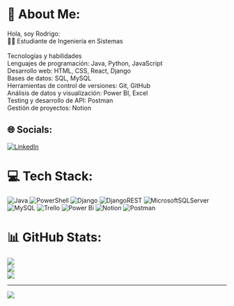 # 💫 About Me:
Hola, soy Rodrigo:<br>👨‍💻 Estudiante de Ingeniería en Sistemas<br><br>Tecnologías y habilidades<br>Lenguajes de programación: Java, Python, JavaScript<br>Desarrollo web: HTML, CSS, React, Django<br>Bases de datos: SQL, MySQL<br>Herramientas de control de versiones: Git, GitHub<br>Análisis de datos y visualización: Power BI, Excel<br>Testing y desarrollo de API: Postman<br>Gestión de proyectos: Notion


## 🌐 Socials:
[![LinkedIn](https://img.shields.io/badge/LinkedIn-%230077B5.svg?logo=linkedin&logoColor=white)](https://linkedin.com/in/www.linkedin.com/in/rodrigo-malqui-sifuentes-a2984329a) 

# 💻 Tech Stack:
![Java](https://img.shields.io/badge/java-%23ED8B00.svg?style=for-the-badge&logo=openjdk&logoColor=white) ![PowerShell](https://img.shields.io/badge/PowerShell-%235391FE.svg?style=for-the-badge&logo=powershell&logoColor=white) ![Django](https://img.shields.io/badge/django-%23092E20.svg?style=for-the-badge&logo=django&logoColor=white) ![DjangoREST](https://img.shields.io/badge/DJANGO-REST-ff1709?style=for-the-badge&logo=django&logoColor=white&color=ff1709&labelColor=gray) ![MicrosoftSQLServer](https://img.shields.io/badge/Microsoft%20SQL%20Server-CC2927?style=for-the-badge&logo=microsoft%20sql%20server&logoColor=white) ![MySQL](https://img.shields.io/badge/mysql-%2300000f.svg?style=for-the-badge&logo=mysql&logoColor=white) ![Trello](https://img.shields.io/badge/Trello-%23026AA7.svg?style=for-the-badge&logo=Trello&logoColor=white) ![Power Bi](https://img.shields.io/badge/power_bi-F2C811?style=for-the-badge&logo=powerbi&logoColor=black) ![Notion](https://img.shields.io/badge/Notion-%23000000.svg?style=for-the-badge&logo=notion&logoColor=white) ![Postman](https://img.shields.io/badge/Postman-FF6C37?style=for-the-badge&logo=postman&logoColor=white)
# 📊 GitHub Stats:
![](https://github-readme-stats.vercel.app/api?username=Malloki01&theme=dracula&hide_border=false&include_all_commits=true&count_private=false)<br/>
![](https://github-readme-streak-stats.herokuapp.com/?user=Malloki01&theme=dracula&hide_border=false)<br/>
![](https://github-readme-stats.vercel.app/api/top-langs/?username=Malloki01&theme=dracula&hide_border=false&include_all_commits=true&count_private=false&layout=compact)

---
[![](https://visitcount.itsvg.in/api?id=Malloki01&icon=0&color=1)](https://visitcount.itsvg.in)

<!-- Proudly created with GPRM ( https://gprm.itsvg.in ) -->